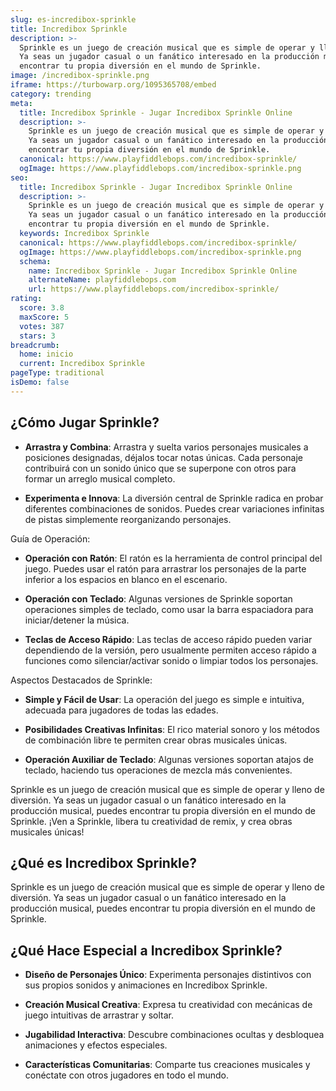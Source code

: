 ```yaml
---
slug: es-incredibox-sprinkle
title: Incredibox Sprinkle
description: >-
  Sprinkle es un juego de creación musical que es simple de operar y lleno de diversión.
  Ya seas un jugador casual o un fanático interesado en la producción musical, puedes
  encontrar tu propia diversión en el mundo de Sprinkle.
image: /incredibox-sprinkle.png
iframe: https://turbowarp.org/1095365708/embed
category: trending
meta:
  title: Incredibox Sprinkle - Jugar Incredibox Sprinkle Online
  description: >-
    Sprinkle es un juego de creación musical que es simple de operar y lleno de diversión.
    Ya seas un jugador casual o un fanático interesado en la producción musical, puedes
    encontrar tu propia diversión en el mundo de Sprinkle.
  canonical: https://www.playfiddlebops.com/incredibox-sprinkle/
  ogImage: https://www.playfiddlebops.com/incredibox-sprinkle.png
seo:
  title: Incredibox Sprinkle - Jugar Incredibox Sprinkle Online
  description: >-
    Sprinkle es un juego de creación musical que es simple de operar y lleno de diversión.
    Ya seas un jugador casual o un fanático interesado en la producción musical, puedes
    encontrar tu propia diversión en el mundo de Sprinkle.
  keywords: Incredibox Sprinkle
  canonical: https://www.playfiddlebops.com/incredibox-sprinkle/
  ogImage: https://www.playfiddlebops.com/incredibox-sprinkle.png
  schema:
    name: Incredibox Sprinkle - Jugar Incredibox Sprinkle Online
    alternateName: playfiddlebops.com
    url: https://www.playfiddlebops.com/incredibox-sprinkle/
rating:
  score: 3.8
  maxScore: 5
  votes: 387
  stars: 3
breadcrumb:
  home: inicio
  current: Incredibox Sprinkle
pageType: traditional
isDemo: false
---
```


## ¿Cómo Jugar Sprinkle?

- **Arrastra y Combina**: Arrastra y suelta varios personajes musicales a posiciones designadas, déjalos tocar notas únicas. Cada personaje contribuirá con un sonido único que se superpone con otros para formar un arreglo musical completo.

- **Experimenta e Innova**: La diversión central de Sprinkle radica en probar diferentes combinaciones de sonidos. Puedes crear variaciones infinitas de pistas simplemente reorganizando personajes.

Guía de Operación:

- **Operación con Ratón**: El ratón es la herramienta de control principal del juego. Puedes usar el ratón para arrastrar los personajes de la parte inferior a los espacios en blanco en el escenario.

- **Operación con Teclado**: Algunas versiones de Sprinkle soportan operaciones simples de teclado, como usar la barra espaciadora para iniciar/detener la música.

- **Teclas de Acceso Rápido**: Las teclas de acceso rápido pueden variar dependiendo de la versión, pero usualmente permiten acceso rápido a funciones como silenciar/activar sonido o limpiar todos los personajes.

Aspectos Destacados de Sprinkle:

- **Simple y Fácil de Usar**: La operación del juego es simple e intuitiva, adecuada para jugadores de todas las edades.

- **Posibilidades Creativas Infinitas**: El rico material sonoro y los métodos de combinación libre te permiten crear obras musicales únicas.

- **Operación Auxiliar de Teclado**: Algunas versiones soportan atajos de teclado, haciendo tus operaciones de mezcla más convenientes.

Sprinkle es un juego de creación musical que es simple de operar y lleno de diversión. Ya seas un jugador casual o un fanático interesado en la producción musical, puedes encontrar tu propia diversión en el mundo de Sprinkle. ¡Ven a Sprinkle, libera tu creatividad de remix, y crea obras musicales únicas!

## ¿Qué es Incredibox Sprinkle?

Sprinkle es un juego de creación musical que es simple de operar y lleno de diversión. Ya seas un jugador casual o un fanático interesado en la producción musical, puedes encontrar tu propia diversión en el mundo de Sprinkle.

## ¿Qué Hace Especial a Incredibox Sprinkle?

- **Diseño de Personajes Único**: Experimenta personajes distintivos con sus propios sonidos y animaciones en Incredibox Sprinkle.

- **Creación Musical Creativa**: Expresa tu creatividad con mecánicas de juego intuitivas de arrastrar y soltar.

- **Jugabilidad Interactiva**: Descubre combinaciones ocultas y desbloquea animaciones y efectos especiales.

- **Características Comunitarias**: Comparte tus creaciones musicales y conéctate con otros jugadores en todo el mundo.